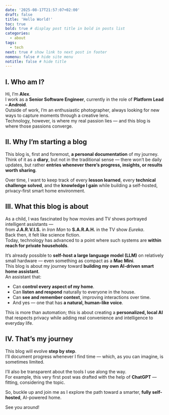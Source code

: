 ```yaml
---
date: '2025-08-17T21:57:07+02:00'
draft: false
title: 'Hello World!'
toc: true
bold: true # display post title in bold in posts list
categories:
  - about
tags:
  - tech
next: true # show link to next post in footer
nomenu: false # hide site menu
notitle: false # hide title
---
```


## **I. Who am I?**

Hi, I’m **Alex**.  
I work as a **Senior Software Engineer**, currently in the role of **Platform Lead – Android**.  
Outside of work, I’m an enthusiastic photographer, always looking for new ways to capture moments through a creative lens.  
Technology, however, is where my real passion lies — and this blog is where those passions converge.

## **II. Why I’m starting a blog**

This blog is, first and foremost, **a personal documentation** of my journey.  
Think of it as a **diary**, but not in the traditional sense — there won’t be daily updates, but rather **entries whenever there’s progress, insights, or results worth sharing**.

Over time, I want to keep track of every **lesson learned**, every **technical challenge solved**, and the **knowledge I gain** while building a self-hosted, privacy-first smart home environment.


## **III. What this blog is about**

As a child, I was fascinated by how movies and TV shows portrayed intelligent assistants —  
from **J.A.R.V.I.S.** in *Iron Man* to **S.A.R.A.H.** in the TV show *Eureka*.  
Back then, it felt like science fiction.  
Today, technology has advanced to a point where such systems are **within reach for private households**.

It’s already possible to **self-host a large language model (LLM)** on relatively small hardware — even something as compact as a **Mac Mini**.  
This blog is about my journey toward **building my own AI-driven smart home assistant**.  
An assistant that:  

- Can **control every aspect of my home**.  
- Can **listen and respond** naturally to everyone in the house.  
- Can **see and remember context**, improving interactions over time.  
- And yes — one that has **a natural, human-like voice**.  

This is more than automation; this is about creating a **personalized, local AI** that respects privacy while adding real convenience and intelligence to everyday life.

## **IV. That’s my journey**

This blog will evolve **step by step**.  
I’ll document progress whenever I find time — which, as you can imagine, is sometimes limited.  

I’ll also be transparent about the tools I use along the way.  
For example, this very first post was drafted with the help of **ChatGPT** — fitting, considering the topic.

So, buckle up and join me as I explore the path toward a smarter, **fully self-hosted**, AI-powered home.

See you around!  